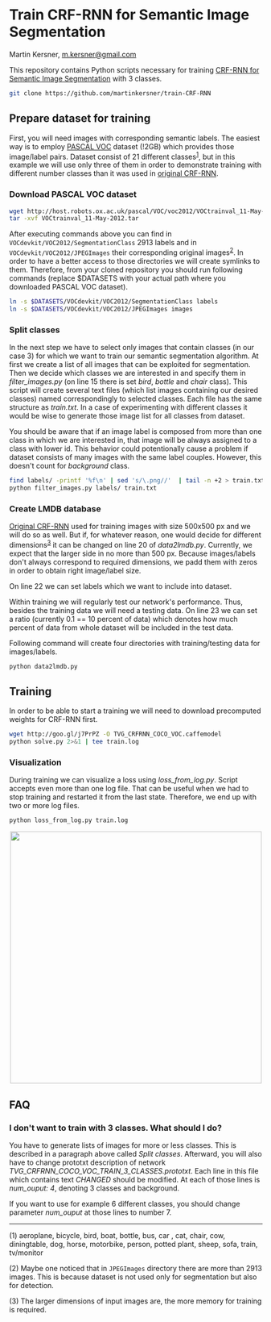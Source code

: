 # Train CRF-RNN for Semantic Image Segmentation

Martin Kersner, <m.kersner@gmail.com>

This repository contains Python scripts necessary for training [CRF-RNN for Semantic Image Segmentation](https://github.com/torrvision/crfasrnn) with 3 classes. 

```bash
git clone https://github.com/martinkersner/train-CRF-RNN
```

## Prepare dataset for training
First, you will need images with corresponding semantic labels. The easiest way is to employ [PASCAL VOC](http://host.robots.ox.ac.uk/pascal/VOC/voc2012/index.html) dataset (!2GB) which provides those image/label pairs. Dataset consist of 21 different classes<sup>[1](#myfootnote1)</sup>, but in this example we will use only three of them in order to demonstrate training with different number classes than it was used in [original CRF-RNN](https://github.com/torrvision/crfasrnn).

### Download PASCAL VOC dataset
```bash
wget http://host.robots.ox.ac.uk/pascal/VOC/voc2012/VOCtrainval_11-May-2012.tar
tar -xvf VOCtrainval_11-May-2012.tar
```

After executing commands above you can find in `VOCdevkit/VOC2012/SegmentationClass` 2913 labels and in `VOCdevkit/VOC2012/JPEGImages` their corresponding original images<sup>[2](#myfootnote2)</sup>. In order to have a better access to those directories we will create symlinks to them. Therefore, from your cloned repository you should run following commands (replace $DATASETS with your actual path where you downloaded PASCAL VOC dataset).

```bash
ln -s $DATASETS/VOCdevkit/VOC2012/SegmentationClass labels
ln -s $DATASETS/VOCdevkit/VOC2012/JPEGImages images
```

### Split classes
In the next step we have to select only images that contain classes (in our case 3) for which we want to train our semantic segmentation algorithm. At first we create a list of all images that can be exploited for segmentation. Then we decide which classes we are interested in and specify them in *filter_images.py* (on line 15 there is set *bird*, *bottle* and *chair* class). This script will create several text files (which list images containing our desired classes) named correspondingly to selected classes. Each file has the same structure as *train.txt*. In a case of experimenting with different classes it would be wise to generate those image list for all classes from dataset.

You should be aware that if an image label is composed from more than one class in which we are interested in, that image will be always assigned to a class with lower id. This behavior could potentionally cause a problem if dataset consists of many images with the same label couples. However, this doesn't count for *background* class.

```bash
find labels/ -printf '%f\n' | sed 's/\.png//'  | tail -n +2 > train.txt
python filter_images.py labels/ train.txt
```

### Create LMDB database
[Original CRF-RNN](https://github.com/torrvision/crfasrnn) used for training images with size 500x500 px and we will do so as well. But if, for whatever reason, one would decide for different dimensions<sup>[3](#myfootnote3)</sup> it can be changed on line 20 of *data2lmdb.py*. Currently, we expect that the larger side in no more than 500 px. Because images/labels don't always correspond to required dimensions, we padd them with zeros in order to obtain right image/label size.

On line 22 we can set labels which we want to include into dataset.

Within training we will regularly test our network's performance. Thus, besides the training data we will need a testing data. On line 23 we can set a ratio (currently 0.1 == 10 percent of data) which denotes how much percent of data from whole dataset will be included in the test data. 

Following command will create four directories with training/testing data for images/labels.

```bash
python data2lmdb.py
```

## Training
In order to be able to start a training we will need to download precomputed weights for CRF-RNN first.

```bash
wget http://goo.gl/j7PrPZ -O TVG_CRFRNN_COCO_VOC.caffemodel
python solve.py 2>&1 | tee train.log
```

### Visualization
During training we can visualize a loss using *loss_from_log.py*. Script accepts even more than one log file. That can be useful when we had to stop training and restarted it from the last state. Therefore, we end up with two or more log files.

```bash
python loss_from_log.py train.log
```
<p align="center">
<img src="http://i.imgur.com/IEC4CAS.png?1" width=500/>
</p>

## FAQ

### I don't want to train with 3 classes. What should I do?
You have to generate lists of images for more or less classes. This is described in a paragraph above called *Split classes*. Afterward, you will also have to change prototxt description of network *TVG_CRFRNN_COCO_VOC_TRAIN_3_CLASSES.prototxt*. Each line in this file which contains text *CHANGED* should be modified. At each of those lines is *num_ouput: 4*, denoting 3 classes and background. 

If you want to use for example 6 different classes, you should change parameter *num_ouput* at those lines to number 7. 

<hr>
<a name="myfootnote1">(1)</a> 
aeroplane, bicycle, bird, boat, bottle, bus, car , cat, chair, cow, diningtable, dog, horse, motorbike, person, potted plant, sheep, sofa, train, tv/monitor

<a name="myfootnote2">(2)</a> 
Maybe one noticed that in `JPEGImages` directory there are more than 2913 images. This is because dataset is not used only for segmentation but also for detection.

<a name="myfootnote3">(3)</a> 
The larger dimensions of input images are, the more memory for training is required.
